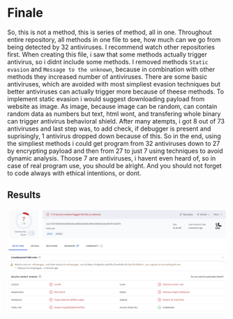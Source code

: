 # Finale
So, this is not a method, this is series of method, all in one. Throughout entire repository, all methods in one file to see, how much can we go from being detected by 32 antiviruses. I recommend watch other repositories first. When creating this file, i saw that some methods actually trigger antivirus, so i didnt include some methods. I removed methods `Static evasion` and `Message to the unknown`, because in combination with other methods they increased number of antiviruses. There are some basic antiviruses, which are avoided with most simpliest evasion techniques but better antiviruses can actually trigger more because of theese methods. To implement static evasion i would suggest downloading payload from website as image. As image, because image can be random, can contain random data as numbers but text, html wont, and transfering whole binary can trigger antivirus behavioral shield. After many atempts, i got 8 out of 73 antiviruses and last step was, to add check, if debugger is present and suprisingly, 1 antivirus dropped down because of this. So in the end, using the simpliest methods i could get program from 32 antiviruses down to 27 by encrypting payload and then from 27 to just 7 using techniques to avoid dynamic analysis. Thoose 7 are antiviruses, i havent even heard of, so in case of real program use, you should be alright. And you should not forget to code always with ethical intentions, or dont.
## Results
![Finale](/images/Finale.png)